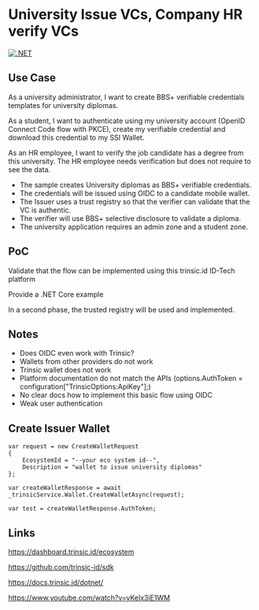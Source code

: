 # University Issue VCs, Company HR verify VCs

[![.NET](https://github.com/swiss-ssi-group/TrinsicV2AspNetCore/actions/workflows/dotnet.yml/badge.svg)](https://github.com/swiss-ssi-group/TrinsicV2AspNetCore/actions/workflows/dotnet.yml)

## Use Case

As a university administrator, I want to create BBS+ verifiable credentials templates for university diplomas.

As a student, I want to authenticate using my university account (OpenID Connect Code flow with PKCE), create my verifiable credential and download this credential to my SSI Wallet.

As an HR employee, I want to verify the job candidate has a degree from this university. The HR employee needs verification but does not require to see the data.

- The sample creates University diplomas as BBS+ verifiable credentials.
- The credentials will be issued using OIDC to a candidate mobile wallet.
- The Issuer uses a trust registry so that the verifier can validate that the VC is authentic.
- The verifier will use BBS+ selective disclosure to validate a diploma.
- The university application requires an admin zone and a student zone.

## PoC

Validate that the flow can be implemented using this trinsic.id ID-Tech platform

Provide a .NET Core example

In a second phase, the trusted registry will be used and implemented.

## Notes

- Does OIDC even work with Trinsic?
- Wallets from other providers do not work
- Trinsic wallet does not work
- Platform documentation do not match the APIs (options.AuthToken = configuration["TrinsicOptions:ApiKey"];)
- No clear docs how to implement this basic flow using OIDC
- Weak user authentication

## Create Issuer Wallet

```
var request = new CreateWalletRequest
{
    EcosystemId = "--your eco system id--",
    Description = "wallet to issue university diplomas"
};

var createWalletResponse = await _trinsicService.Wallet.CreateWalletAsync(request);

var test = createWalletResponse.AuthToken;
```

## Links

https://dashboard.trinsic.id/ecosystem

https://github.com/trinsic-id/sdk

https://docs.trinsic.id/dotnet/

https://www.youtube.com/watch?v=yKeIx3iE1WM
